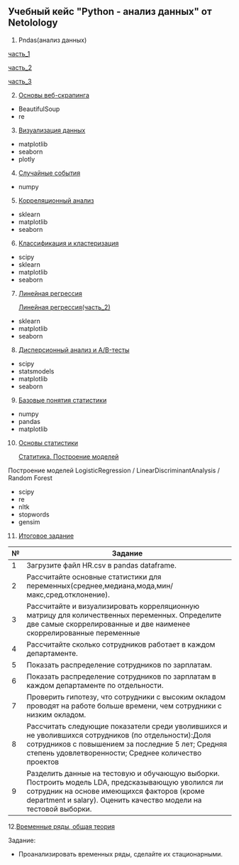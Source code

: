 ## Учебный кейс "Python - анализ данных" от Netolology 

1. Pndas(анализ данных)
   
[часть_1](https://github.com/AV-Gorshkov/Python_netology/blob/main/PY_Pndas(%D0%BE%D1%81%D0%BD%D0%BE%D0%B2%D1%8B_%D1%87%D0%B0%D1%81%D1%82%D1%8C1).ipynb)

[часть_2](https://github.com/AV-Gorshkov/Python_netology/blob/main/PY_Pandas(%D0%BE%D1%81%D0%BD%D0%BE%D0%B2%D1%8B_%D1%87%D0%B0%D1%81%D1%82%D1%8C_2).ipynb)

[часть_3](https://github.com/AV-Gorshkov/Python_netology/blob/main/PY_Pandas(%D0%BE%D1%81%D0%BD%D0%BE%D0%B2%D1%8B_%D1%87%D0%B0%D1%81%D1%82%D1%8C_3).ipynb)


2. [Основы веб-скрапинга](https://github.com/AV-Gorshkov/Python_netology/blob/main/PY_%D0%9E%D1%81%D0%BD%D0%BE%D0%B2%D1%8B_%D0%B2%D0%B5%D0%B1-%D1%81%D0%BA%D1%80%D0%B0%D0%BF%D0%B8%D0%BD%D0%B3%D0%B0.ipynb)
- BeautifulSoup
- re


3. [Визуализация данных](https://github.com/AV-Gorshkov/Python_netology/blob/main/PY_%D0%92%D0%B8%D0%B7%D1%83%D0%B0%D0%BB%D0%B8%D0%B7%D0%B0%D1%86%D0%B8%D1%8F_%D0%B4%D0%B0%D0%BD%D0%BD%D1%8B%D1%85.ipynb)
- matplotlib
- seaborn
- plotly


4. [Случайные события](https://github.com/AV-Gorshkov/Python_netology/blob/main/PY_c%D0%BB%D1%83%D1%87%D0%B0%D0%B9%D0%BD%D1%8B%D0%B5_%D1%81%D0%BE%D0%B1%D1%8B%D1%82%D0%B8%D1%8F.ipynb)
- numpy


5. [Корреляционный анализ](https://github.com/AV-Gorshkov/Python_netology/blob/main/PY_%D0%9A%D0%BE%D1%80%D1%80%D0%B5%D0%BB%D1%8F%D1%86%D0%B8%D1%8F_%D0%B8_%D0%BA%D0%BE%D1%80%D1%80%D0%B5%D0%BB%D1%8F%D1%86%D0%B8%D0%BE%D0%BD%D0%BD%D1%8B%D0%B9_%D0%B0%D0%BD%D0%B0%D0%BB%D0%B8%D0%B7.ipynb)
- sklearn
- matplotlib
- seaborn


6. [Классификация и кластеризация](https://github.com/AV-Gorshkov/Python_netology/blob/main/PY_%D0%BA%D0%BB%D0%B0%D1%81%D1%81%D0%B8%D1%84%D0%B8%D0%BA%D0%B0%D1%86%D0%B8%D1%8F_%D0%BA%D0%BB%D0%B0%D1%81%D1%82%D0%B5%D1%80%D0%B8%D0%B7%D0%B0%D1%86%D0%B8%D1%8F.ipynb)
- scipy
- sklearn
- matplotlib
- seaborn

7. [Линейная регрессия](https://github.com/AV-Gorshkov/Python_netology/blob/main/PY_%D0%BB%D0%B8%D0%BD%D0%B5%D0%B9%D0%BD%D0%B0%D1%8F_%D1%80%D0%B5%D0%B3%D1%80%D0%B5%D1%81%D1%81%D0%B8%D1%8F.ipynb)

   [Линейная регрессия(часть_2)](https://github.com/AV-Gorshkov/Python_netology/blob/main/PY_%D0%BB%D0%B8%D0%BD%D0%B5%D0%B9%D0%BD%D0%B0%D1%8F_%D1%80%D0%B5%D0%B3%D1%80%D0%B5%D1%81%D1%81%D0%B8%D1%8F(%D1%87%D0%B0%D1%81%D1%82%D1%8C_2).ipynb)
- sklearn
- matplotlib
- seaborn


8. [Дисперсионный анализ и A/B-тесты](https://github.com/AV-Gorshkov/Python_netology/blob/main/PY_AB_Test.ipynb)
- scipy
- statsmodels
- matplotlib
- seaborn


9. [Базовые понятия статистики](https://github.com/AV-Gorshkov/Python_netology/blob/main/PY_%D0%91%D0%B0%D0%B7%D0%BE%D0%B2%D1%8B%D0%B5_%D0%BF%D0%BE%D0%BD%D1%8F%D1%82%D0%B8%D1%8F_%D1%81%D1%82%D0%B0%D1%82%D0%B8%D1%81%D1%82%D0%B8%D0%BA%D0%B8.ipynb)
- numpy
- pandas
- matplotlib

10. [Основы статистики](https://github.com/AV-Gorshkov/Python_netology/blob/main/PY_%D0%9E%D1%81%D0%BD%D0%BE%D0%B2%D1%8B_%D1%81%D1%82%D0%B0%D1%82%D0%B8%D1%81%D1%82%D0%B8%D0%BA%D0%B8.ipynb)

    [Статитика. Построение моделей](https://github.com/AV-Gorshkov/Python_netology/blob/main/PY_%D0%9A%D0%B5%D0%B9%D1%81_%D0%A1%D1%82%D0%B0%D0%B4%D0%B8.ipynb)

Построение моделей LogisticRegression / LinearDiscriminantAnalysis / Random Forest
- scipy
- re
- nltk
- stopwords
- gensim


11. [Итоговое задание](https://github.com/AV-Gorshkov/Python_netology/blob/main/PY_%D0%98%D1%82%D0%BE%D0%B3%D0%BE%D0%B2%D0%B0%D1%8F_%D1%80%D0%B0%D0%B1%D0%BE%D1%82%D0%B0.ipynb)

|№|Задание|
|-|-|
|1|Загрузите файл HR.csv в pandas dataframe.|
|2|Рассчитайте основные статистики для переменных(среднее,медиана,мода,мин/макс,сред.отклонение).|
|3|Рассчитайте и визуализировать корреляционную матрицу для количественных переменных. Определите две самые скоррелированные и две наименее скоррелированные переменные|
|4|Рассчитайте сколько сотрудников работает в каждом департаменте.|
|5|Показать распределение сотрудников по зарплатам.|
|6|Показать распределение сотрудников по зарплатам в каждом департаменте по отдельности.|
|7|Проверить гипотезу, что сотрудники с высоким окладом проводят на работе больше времени, чем сотрудники с низким окладом.|
|8|Рассчитать следующие показатели среди уволившихся и не уволившихся сотрудников (по отдельности):Доля сотрудников с повышением за последние 5 лет; Средняя степень удовлетворенности; Среднее количество проектов|
|9|Разделить данные на тестовую и обучающую выборки. Построить модель LDA, предсказывающую уволился ли сотрудник на основе имеющихся факторов (кроме department и salary). Оценить качество модели на тестовой выборки.|

12.[Временные ряды, общая теория](https://github.com/AV-Gorshkov/Python_netology/blob/main/PY_%D0%92%D1%80%D0%B5%D0%BC%D0%B5%D0%BD%D0%BD%D1%8B%D0%B5_%D1%80%D1%8F%D0%B4%D1%8B_%D0%BE%D0%B1%D1%89%D0%B0%D1%8F_%D1%82%D0%B5%D0%BE%D1%80%D0%B8%D1%8F.ipynb)

Задание:
 - Проанализировать временных ряды, сделайте их стационарными.

